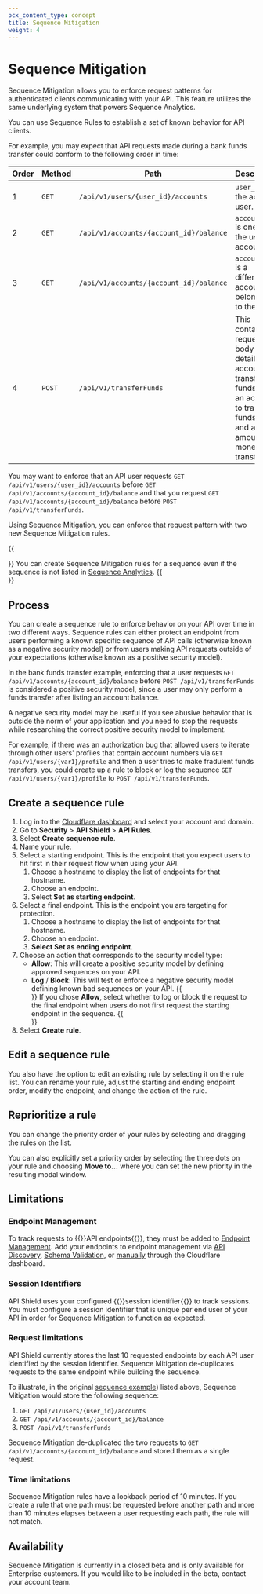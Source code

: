 ```yaml
---
pcx_content_type: concept
title: Sequence Mitigation
weight: 4
---
```


# Sequence Mitigation

Sequence Mitigation allows you to enforce request patterns for authenticated clients communicating with your API. This feature utilizes the same underlying system that powers Sequence Analytics.

You can use Sequence Rules to establish a set of known behavior for API clients.

For example, you may expect that API requests made during a bank funds transfer could conform to the following order in time:

| Order | Method | Path | Description |
| --- | --- | --- | --- |
| 1 | `GET` | `/api/v1/users/{user_id}/accounts` | `user_id` is the active user. |
| 2 | `GET` | `/api/v1/accounts/{account_id}/balance` | `account_id` is one of the user’s accounts. |
| 3 | `GET` | `/api/v1/accounts/{account_id}/balance` | `account_id` is a different account belonging to the user. |
| 4 | `POST` | `/api/v1/transferFunds` | This contains a request body detailing an account to transfer funds from, an account to transfer funds to, and an amount of money to transfer. |

You may want to enforce that an API user requests `GET /api/v1/users/{user_id}/accounts` before `GET /api/v1/accounts/{account_id}/balance` and that you request `GET /api/v1/accounts/{account_id}/balance` before `POST /api/v1/transferFunds`.

Using Sequence Mitigation, you can enforce that request pattern with two new Sequence Mitigation rules.

{{<Aside type="note">}}
You can create Sequence Mitigation rules for a sequence even if the sequence is not listed in [Sequence Analytics](/api-shield/security/sequence-analytics/).
{{</Aside>}}

## Process

You can create a sequence rule to enforce behavior on your API over time in two different ways. Sequence rules can either protect an endpoint from users performing a known specific sequence of API calls (otherwise known as a negative security model) or from users making API requests outside of your expectations (otherwise known as a positive security model).

In the bank funds transfer example, enforcing that a user requests `GET /api/v1/accounts/{account_id}/balance` before `POST /api/v1/transferFunds` is considered a positive security model, since a user may only perform a funds transfer after listing an account balance.

A negative security model may be useful if you see abusive behavior that is outside the norm of your application and you need to stop the requests while researching the correct positive security model to implement. 

For example, if there was an authorization bug that allowed users to iterate through other users' profiles that contain account numbers via `GET /api/v1/users/{var1}/profile` and then a user tries to make fradulent funds transfers, you could create up a rule to block or log the sequence `GET /api/v1/users/{var1}/profile` to `POST /api/v1/transferFunds`.

## Create a sequence rule

1. Log in to the [Cloudflare dashboard](https://dash.cloudflare.com/) and select your account and domain.
2. Go to **Security** > **API Shield** > **API Rules**.
3. Select **Create sequence rule**. 
4. Name your rule.
5. Select a starting endpoint. This is the endpoint that you expect users to hit first in their request flow when using your API.
    1. Choose a hostname to display the list of endpoints for that hostname.
    2. Choose an endpoint.
    3. Select **Set as starting endpoint**.
6. Select a final endpoint. This is the endpoint you are targeting for protection.
    1. Choose a hostname to display the list of endpoints for that hostname.
    2. Choose an endpoint.
    3. **Select Set as ending endpoint**.
7. Choose an action that corresponds to the security model type:
    - **Allow**: This will create a positive security model by defining approved sequences on your API.
    - **Log** / **Block**: This will test or enforce a negative security model defining known bad sequences on your API.
{{<Aside type="note">}} 
If you chose **Allow**, select whether to log or block the request to the final endpoint when users do not first request the starting endpoint in the sequence.
{{</Aside>}}
8. Select **Create rule**.

## Edit a sequence rule 

You also have the option to edit an existing rule by selecting it on the rule list. You can rename your rule, adjust the starting and ending endpoint order, modify the endpoint, and change the action of the rule. 

## Reprioritize a rule

You can change the priority order of your rules by selecting and dragging the rules on the list. 

You can also explicitly set a priority order by selecting the three dots on your rule and choosing **Move to…** where you can set the new priority in the resulting modal window.

## Limitations

### Endpoint Management

To track requests to {{<glossary-tooltip term_id="API endpoint">}}API endpoints{{</glossary-tooltip>}}, they must be added to [Endpoint Management](/api-shield/management-and-monitoring/). Add your endpoints to endpoint management via [API Discovery](/api-shield/security/api-discovery/), [Schema Validation](/api-shield/security/schema-validation/), or [manually](/api-shield/management-and-monitoring/#add-endpoints-manually) through the Cloudflare dashboard.

### Session Identifiers

API Shield uses your configured {{<glossary-tooltip term_id="session identifier">}}session identifier{{</glossary-tooltip>}} to track sessions. You must configure a session identifier that is unique per end user of your API in order for Sequence Mitigation to function as expected.

### Request limitations

API Shield currently stores the last 10 requested endpoints by each API user identified by the session identifier. Sequence Mitigation de-duplicates requests to the same endpoint while building the sequence. 

To illustrate, in the original [sequence example](/api-shield/security/sequence-mitigation/)) listed above, Sequence Mitigation would store the following sequence:

1. `GET /api/v1/users/{user_id}/accounts`
2. `GET /api/v1/accounts/{account_id}/balance`
3. `POST /api/v1/transferFunds`

Sequence Mitigation de-duplicated the two requests to `GET /api/v1/accounts/{account_id}/balance` and stored them as a single request.

### Time limitations

Sequence Mitigation rules have a lookback period of 10 minutes. If you create a rule that one path must be requested before another path and more than 10 minutes elapses between a user requesting each path, the rule will not match.

## Availability

Sequence Mitigation is currently in a closed beta and is only available for Enterprise customers. If you would like to be included in the beta, contact your account team.